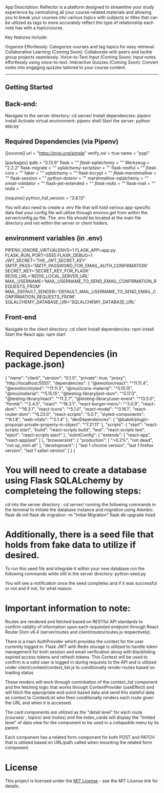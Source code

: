 App Description:
Reflector is a platform designed to streamline your study experience by centralizing all your course-related materials and allowing you to break your courses into various topics with subjects or titles that can be utilized as tags to more accurately reflect the type of relationship each note has with a topic/course. 

Key features include:

Organize Effortlessly: Categorize courses and tag topics for easy retrieval.
Collaborative Learning (Coming Soon): Collaborate with peers and tackle group projects seamlessly.
Voice-to-Text Input (Coming Soon): Input notes effortlessly using voice-to-text.
Interactive Quizzes (Coming Soon): Convert notes into engaging quizzes tailored to your course content.

---

## Getting Started

## Back-end:
Navigate to the server directory: cd server/
Install dependencies: pipenv install
Activate virtual environment: pipenv shell
Start the server: python app.py

## Required Dependencies (via Pipenv)

[[source]]
url = "https://pypi.org/simple"
verify_ssl = true
name = "pypi"

[packages]
ipdb = "0.13.9"
flask = "*"
flask-sqlalchemy = "*"
Werkzeug = "2.2.2"
flask-migrate = "*"
sqlalchemy-serializer = "*"
flask-restful = "*"
flask-cors = "*"
faker = "*"
sqlalchemy = "*"
flask-bcrypt = "*"
flask-marshmallow = "*"
flask-session = "*"
python-dotenv = "*"
marshmallow-sqlalchemy = "*"
email-validator = "*"
flask-jwt-extended = "*"
flask-redis = "*"
flask-mail = "*"
redis = "*"

[requires]
python_full_version = "3.8.13"

You will also need to create a .env file that will hold various app-specific data that your config file will utilize through environ.get from within the server/config.py file. The .env file should be located at the main file directory and not within the server or client folders. 

## environment variables (in .env)
PIPENV_IGNORE_VIRTUALENVS=1
FLASK_APP=app.py
FLASK_RUN_PORT=5555
FLASK_DEBUG=1
JWT_SECRET='THE_JWT_SECRET_KEY'
SMTP_PASS='SMTP_PASSWORD_FOR_EMAIL_AUTH_CONFIRMATION'
SECRET_KEY='SECRET_KEY_FOR_FLASK'
REDIS_URL='REDIS_LOCAL_SERVER_URL'
MAIL_USERNAME='MAIL_USERNAME_TO_SEND_EMAIL_CONFIRMATION_REQUESTS_FROM'
MAIL_DEFAULT_SENDER='DEFAULT_MAIL_USERNAME_TO_SEND_EMAIL_CONFIRMATION_REQUESTS_FROM'
SQLALCHEMY_DATABASE_URI='SQLALCHEMY_DATABASE_URL'


## Front-end 
Navigate to the client directory: cd client
Install dependencies: npm install
Start the React app: npm start

# Required Dependencies (in package.json)
{
  "name": "client",
  "version": "0.1.0",
  "private": true,
  "proxy": "http://localhost:5555",
  "dependencies": {
    "@emotion/react": "^11.11.4",
    "@emotion/styled": "^11.11.5",
    "@mui/icons-material": "^5.15.15",
    "@mui/material": "^5.15.15",
    "@testing-library/jest-dom": "^5.17.0",
    "@testing-library/react": "^11.2.7",
    "@testing-library/user-event": "^13.5.0",
    "formik": "^2.4.5",
    "react": "^18.3.1",
    "react-burger-menu": "^3.0.9",
    "react-dom": "^18.3.1",
    "react-icons": "^5.1.0",
    "react-modal": "^3.16.1",
    "react-router-dom": "^6.23.0",
    "react-scripts": "5.0.1",
    "styled-components": "^6.1.8",
    "web-vitals": "^2.1.4"
  },
  "devDependencies": {
    "@babel/plugin-proposal-private-property-in-object": "^7.21.11"
  },
  "scripts": {
    "start": "react-scripts start",
    "build": "react-scripts build",
    "test": "react-scripts test",
    "eject": "react-scripts eject"
  },
  "eslintConfig": {
    "extends": [
      "react-app",
      "react-app/jest"
    ]
  },
  "browserslist": {
    "production": [
      ">0.2%",
      "not dead",
      "not op_mini all"
    ],
    "development": [
      "last 1 chrome version",
      "last 1 firefox version",
      "last 1 safari version"
    ]
  }
}

# You will need to create a database using Flask SQLALchemy by completeing the following steps:

cd into the server directory : cd server/
running the following commands in the terminal to initiate the database instance and migration using Alembic. 
flask db init
flask db migration -m "Initial Migration"
flask db upgrade head

# Additionally, there is a seed file that holds from fake data to utilize if desired. 
To run this seed file and integrate it within your new database run the following commands while still in the server directory:
python seed.py 


You will see a notification once the seed completes and if it was successful or not and if not, for what reason. 

# Important information to note:

Routes are rendered and fetched based on RESTful API standards to confirm validity of information upon each requested endpoint through React Router Dom v6.4 (server/routes and client/routes/routes.js respectively). 

There is a main AuthProvider which provides the context for the user currently logged in. Flask JWT with Redis storage is utilized to handle token management for both session and email verification along with blacklisting expired access tokens and refresh tokens. This Context will be used to confirm is a valid user is logged in during requests to the API and is utilized under client/context/context_list.js to conditionally render routes based on loading status

These renders will work through cominbation of the context_list component and the fetching logic that works through ContextProvider (useEffect) and will fetch the appropriate end-point based data and send this stateful data as context to ContextList who then conditionally renders each route given the URL and when it is accessed. 

The card components are utilized as the "detail level" for each route (courses/ , topics/ and /notes) and the index_cards will display the "limited level" of data view for the component to be used in a collapsible menu by its parent. 

Each component has a related form component for both POST and PATCH that is utilized based on URL/path called when mounting the related form component. 

# License
This project is licensed under the [MIT License](https://choosealicense.com/licenses/mit/) - see the MIT License link for details.